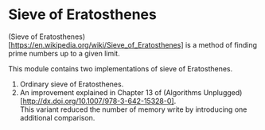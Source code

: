 # Sieve of Eratosthenes
(Sieve of Eratosthenes)[https://en.wikipedia.org/wiki/Sieve_of_Eratosthenes] is
a method of finding prime numbers up to a given limit.

This module contains two implementations of sieve of Eratosthenes.
1. Ordinary sieve of Eratosthenes.
2. An improvement explained in Chapter 13 of 
   (Algorithms Unplugged)[http://dx.doi.org/10.1007/978-3-642-15328-0].  
   This variant reduced the number of memory write by introducing one additional
   comparison.
